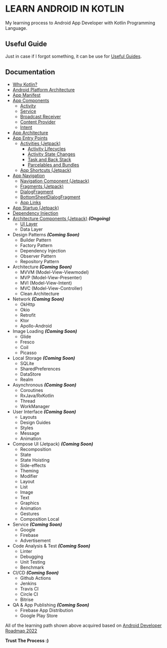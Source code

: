 # LEARN ANDROID IN KOTLIN
My learning process to Android App Developer with Kotlin Programming Language.

## Useful Guide
Just in case if I forgot something, it can be use for [Useful Guides](documentation/Useful_Guide).

## Documentation
* [Why Kotlin?](documentation/Language)
* [Android Platform Architecture](documentation/Android_Platform_Architecture)
* [App Manifest](documentation/App_Manifest)
* [App Components](documentation/App_Components)
    * [Activity](documentation/App_Components/Activities)
    * [Service](documentation/App_Components/Services)
    * [Broadcast Receiver](documentation/App_Components/Broadcast_Receiver)
    * [Content Provider](documentation/App_Components/Content_Provider)
    * [Intent](documentation/App_Components/Intent)
* [App Architecture](documentation/App_Architecture)
* [App Entry Points](documentation/App_Entry_Points) 
    * [Activities (Jetpack)](documentation/App_Entry_Points/Activities)
      * [Activity Lifecycles](documentation/App_Components/Activities)
      * [Activity State Changes](documentation/App_Components/Activities)
      * [Task and Back Stack](documentation/App_Entry_Points/Activities/Task_and_Back_Stack)
      * [Parcelables and Bundles](documentation/App_Entry_Points/Activities/Parcelables_and_Bundles)
    * [App Shortcuts (Jetpack)](documentation/App_Entry_Points/App_Shortcuts)
* [App Navigation](documentation/App_Navigation)
    * [Navigation Component (Jetpack)](documentation/App_Navigation/Navigation_Component)
    * [Fragments (Jetpack)](documentation/App_Navigation/Fragments)
    * [DialogFragment](documentation/App_Navigation/DialogFragment)
    * [BottomSheetDialogFragment](documentation/App_Navigation/BottomSheetDialogFragment)
    * [App Links](documentation/App_Navigation/App_Links)
* [App Startup (Jetpack)](documentation/App_Startup)
* [Dependency Injection](documentation/Dependency_Injection) 
* [Architecture Components (Jetpack)](documentation/Architecture_Components) ***(Ongoing)***
    * [UI Layer](documentation/Architecture_Components/UI_Layer)
    * Data Layer
* Design Patterns ***(Coming Soon)***
    * Builder Pattern
    * Factory Pattern
    * Dependency Injection
    * Observer Pattern
    * Repository Pattern
* Architecture ***(Coming Soon)***
    * MVVM (Model-View-Viewmodel)
    * MVP (Model-View-Presenter)
    * MVI (Model-View-Intent)
    * MVC (Model-View-Controller)
    * Clean Architecture
* Network ***(Coming Soon)***
    * OkHttp
    * Okio
    * Retrofit
    * Ktor
    * Apollo-Android
* Image Loading ***(Coming Soon)***
    * Glide
    * Fresco
    * Coil
    * Picasso
* Local Storage ***(Coming Soon)***
    * SQLite
    * SharedPreferences
    * DataStore
    * Realm
* Asynchronous ***(Coming Soon)***
    * Coroutines
    * RxJava/RxKotlin
    * Thread
    * WorkManager
* User Interface ***(Coming Soon)***
    * Layouts
    * Design Guides
    * Styles
    * Message
    * Animation
* Compose UI (Jetpack) ***(Coming Soon)***
    * Recomposition
    * State
    * State Hoisting
    * Side-effects
    * Theming
    * Modifier
    * Layout
    * List
    * Image
    * Text
    * Graphics
    * Animation
    * Gestures
    * Composition Local
* Service ***(Coming Soon)***
    * Google
    * Firebase
    * Advertisement
* Code Analysis & Test ***(Coming Soon)***
    * Linter
    * Debugging
    * Unit Testing
    * Benchmark
* CI/CD ***(Coming Soon)***
    * Github Actions
    * Jenkins
    * Travis CI
    * Circle CI
    * Bitrise
* QA & App Publishing ***(Coming Soon)***
    * Firebase App Distribution
    * Google Play Store
    
All of the learning path shown above acquired based on
[Android Developer Roadmap 2022](https://github.com/skydoves/android-developer-roadmap)

**Trust The Process :)**